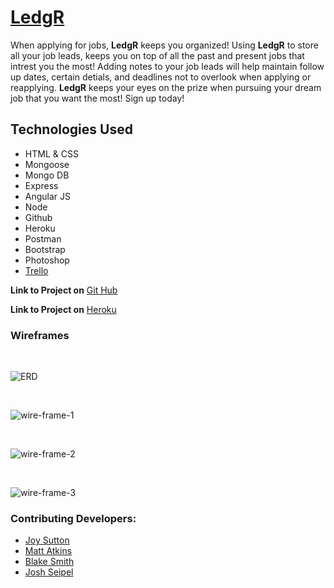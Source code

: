 # [LedgR](https://vast-cove-75102.herokuapp.com/#!/)


When applying for jobs, **LedgR** keeps you organized! Using **LedgR** to store all your job leads, keeps you on top
of all the past and present jobs that intrest you the most! Adding notes to your job leads will help maintain follow up dates,
certain detials, and deadlines not to overlook when applying or reapplying.
**LedgR** keeps your eyes on the prize when pursuing your dream job that you want the most! Sign up today!

## Technologies Used

* HTML & CSS
* Mongoose
* Mongo DB
* Express
* Angular JS
* Node
* Github
* Heroku
* Postman
* Bootstrap
* Photoshop
* [Trello](https://trello.com/b/u3maELMv/project-three)



**Link to Project on** [Git Hub](#)

**Link to Project on** [Heroku](#)

### Wireframes

<br>

![ERD](http://i.imgur.com/tz4dNJq.png)

<br>

![wire-frame-1](http://i.imgur.com/GSYGuYi.jpg)

<br>

![wire-frame-2](http://i.imgur.com/OKeksOi.jpg)

<br>

![wire-frame-3](http://i.imgur.com/PHH0Bwh.jpg)



### Contributing Developers:

* [Joy Sutton](http://joysuttonportfolio.bitballoon.com/)
* [Matt Atkins](https://matkins15.github.io/Matkins-Portfolio/)
* [Blake Smith](https://bs3589.github.io/Portfolio/)
* [Josh Seipel](https://jaguarj.github.io/myportfolio/)




